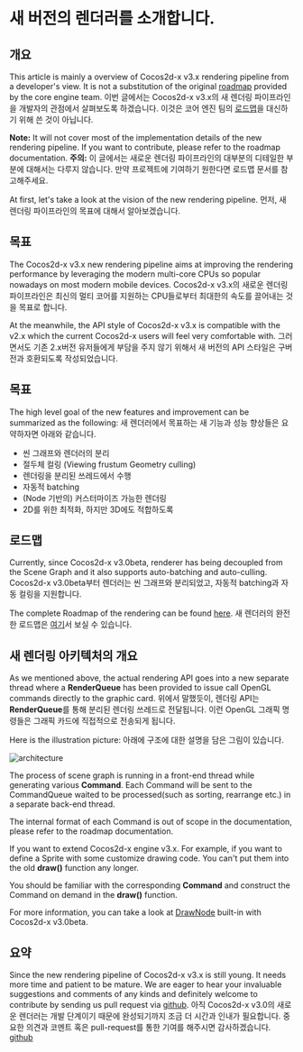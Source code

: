 # 새 버전의 렌더러를 소개합니다.

## 개요
This article is mainly a overview of Cocos2d-x v3.x rendering pipeline from a developer's view. It is not a substitution of the original [roadmap](https://docs.google.com/document/d/17zjC55vbP_PYTftTZEuvqXuMb9PbYNxRFu0EGTULPK8/edit) provided by the core engine team.
이번 글에서는 Cocos2d-x v3.x의 새 렌더링 파이프라인을 개발자의 관점에서 살펴보도록 하겠습니다. 이것은 코어 엔진 팀의 [로드맵](https://docs.google.com/document/d/17zjC55vbP_PYTftTZEuvqXuMb9PbYNxRFu0EGTULPK8/edit)을 대신하기 위해 쓴 것이 아닙니다.

**Note:** It will not cover most of the implementation details of the new rendering pipeline. If you want to contribute, please refer to the roadmap documentation.
**주의:** 이 글에서는 새로운 렌더링 파이프라인의 대부분의 디테일한 부분에 대해서는 다루지 않습니다. 만약 프로젝트에 기여하기 원한다면 로드맵 문서를 참고해주세요.

At first, let's take a look at the vision of the new rendering pipeline.
먼저, 새 렌더링 파이프라인의 목표에 대해서 알아보겠습니다.

## 목표
The Cocos2d-x v3.x new rendering pipeline aims at improving the rendering performance by leveraging the modern multi-core CPUs so popular nowadays on most modern mobile devices.
Cocos2d-x v3.x의 새로운 렌더링 파이프라인은 최신의 멀티 코어를 지원하는 CPU들로부터 최대한의 속도를 끌어내는 것을 목표로 합니다.

At the meanwhile, the API style of Cocos2d-x v3.x is compatible with the v2.x which the current Cocos2d-x users will feel very comfortable with.
그러면서도 기존 2.x버전 유저들에게 부담을 주지 않기 위해서 새 버전의 API 스타일은 구버전과 호환되도록 작성되었습니다.

## 목표
The high level goal of the new features and improvement can be summarized as the following:
새 렌더러에서 목표하는 새 기능과 성능 향상들은 요약하자면 아래와 같습니다.

- 씬 그래프와 렌더러의 분리
- 절두체 컬링 (Viewing frustum Geometry culling)
- 렌더링을 분리된 쓰레드에서 수행
- 자동적 batching
- (Node 기반의) 커스터마이즈 가능한 렌더링
- 2D를 위한 최적화, 하지만 3D에도 적합하도록

## 로드맵
Currently, since Cocos2d-x v3.0beta, renderer has being decoupled from the Scene Graph and it also supports auto-batching and auto-culling.
Cocos2d-x v3.0beta부터 렌더러는 씬 그래프와 분리되었고, 자동적 batching과 자동 컬링을 지원합니다.

The complete Roadmap of the rendering can be found [here](https://docs.google.com/document/d/17zjC55vbP_PYTftTZEuvqXuMb9PbYNxRFu0EGTULPK8/edit#heading=h.dii2kgdfqgcp).
새 렌더러의 완전한 로드맵은 [여기](https://docs.google.com/document/d/17zjC55vbP_PYTftTZEuvqXuMb9PbYNxRFu0EGTULPK8/edit#heading=h.dii2kgdfqgcp)서 보실 수 있습니다.

## 새 렌더링 아키텍처의 개요
As we mentioned above, the actual rendering API goes into a new separate thread where a **RenderQueue** has been provided to issue call OpenGL commands directly to the graphic card.
위에서 말했듯이, 렌더링 API는 **RenderQueue**를 통해 분리된 렌더링 쓰레드로 전달됩니다. 이런 OpenGL 그래픽 명령들은 그래픽 카드에 직접적으로 전송되게 됩니다.

Here is the illustration picture:
아래에 구조에 대한 설명을 담은 그림이 있습니다.

![architecture](./res/architexture.png)

The process of scene graph is running in a front-end thread while generating various **Command**. Each Command will be sent to the CommandQueue waited to be processed(such as sorting, rearrange etc.) in a separate back-end thread.

The internal format of each Command is out of scope in the documentation, please refer to the roadmap documentation.

If you want to extend Cocos2d-x engine v3.x. For example, if you want to define a Sprite with some customize drawing code. You can't put them into the old **draw()** function any longer.

You should be familiar with the corresponding **Command** and construct the Command on demand in the **draw()** function.

For more information, you can take a look at [DrawNode](https://github.com/cocos2d/cocos2d-x/blob/develop/cocos/2d/CCDrawNode.cpp) built-in with Cocos2d-x v3.0beta.

## 요약
Since the new rendering pipeline of Cocos2d-x v3.x is still young. It needs more time and patient to be mature. We are eager to hear your invaluable suggestions and comments of any kinds and definitely welcome to contribute by sending us pull request via [github](https://github.com/cocos2d/cocos2d-x).
아직 Cocos2d-x v3.0의 새로운 렌더러는 개발 단계이기 때문에 완성되기까지 조금 더 시간과 인내가 필요합니다. 중요한 의견과 코멘트 혹은 pull-request를 통한 기여를 해주시면 감사하겠습니다.<br>
[github](https://github.com/cocos2d/cocos2d-x)
